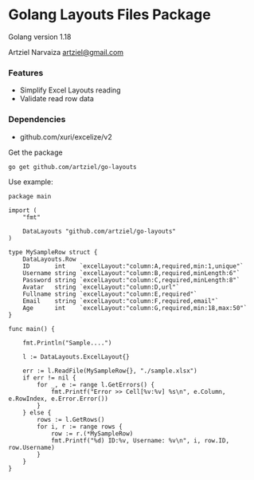 # Golang Layouts Files Package
Golang version 1.18

Artziel Narvaiza <artziel@gmail.com>

### Features
- Simplify Excel Layouts reading 
- Validate read row data 

### Dependencies
- github.com/xuri/excelize/v2

Get the package
```bash
go get github.com/artziel/go-layouts
```

Use example:
```golang
package main

import (
	"fmt"

	DataLayouts "github.com/artziel/go-layouts"
)

type MySampleRow struct {
	DataLayouts.Row
	ID       int    `excelLayout:"column:A,required,min:1,unique"`
	Username string `excelLayout:"column:B,required,minLength:6"`
	Password string `excelLayout:"column:C,required,minLength:8"`
	Avatar   string `excelLayout:"column:D,url"`
	Fullname string `excelLayout:"column:E,required"`
	Email    string `excelLayout:"column:F,required,email"`
	Age      int    `excelLayout:"column:G,required,min:18,max:50"`
}

func main() {

	fmt.Println("Sample....")

	l := DataLayouts.ExcelLayout{}

	err := l.ReadFile(MySampleRow{}, "./sample.xlsx")
	if err != nil {
		for _, e := range l.GetErrors() {
			fmt.Printf("Error >> Cell[%v:%v] %s\n", e.Column, e.RowIndex, e.Error.Error())
		}
	} else {
		rows := l.GetRows()
		for i, r := range rows {
			row := r.(*MySampleRow)
			fmt.Printf("%d) ID:%v, Username: %v\n", i, row.ID, row.Username)
		}
	}
}
```
